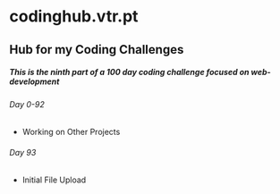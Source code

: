 # codinghub.vtr.pt
## Hub for my Coding Challenges

##### This is the ninth part of a 100 day coding challenge focused on web-development

###### Day 0-92
- Working on Other Projects

###### Day 93
- Initial File Upload